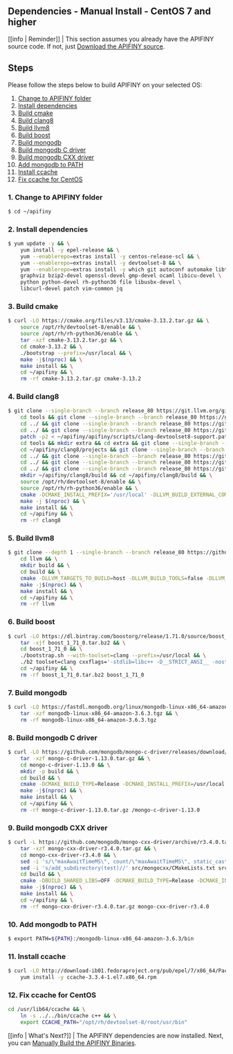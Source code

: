 ## Dependencies - Manual Install - CentOS 7 and higher

[[info | Reminder]]
| This section assumes you already have the APIFINY source code. If not, just [Download the APIFINY source](../../../../01_build-from-source/01_download-apifiny-source.md).

## Steps

Please follow the steps below to build APIFINY on your selected OS:

1. [Change to APIFINY folder](#1-change-to-apifiny-folder)
2. [Install dependencies](#2-install-dependencies)
3. [Build cmake](#3-build-cmake)
4. [Build clang8](#4-build-clang8) <!-- 5. [Copy clang8 cmake file](#5-copy-clang8-cmake-file) -->
5. [Build llvm8](#5-build-llvm8)
6. [Build boost](#6-build-boost)
7. [Build mongodb](#7-build-mongodb)
8. [Build mongodb C driver](#8-build-mongodb-c-driver)
9. [Build mongodb CXX driver](#9-build-mongodb-cxx-driver)
10. [Add mongodb to PATH](#10-add-mongodb-to-path)
11. [Install ccache](#11-install-ccache)
12. [Fix ccache for CentOS](#12-fix-ccache-for-centos)

<!--
### 0. download and run base docker image
```sh
docker pull centos:7.6.1810
docker run -it centos:7.6.1810
```
-->

### 1. Change to APIFINY folder
```sh
$ cd ~/apifiny
```

### 2. Install dependencies
```sh
$ yum update -y && \
    yum install -y epel-release && \
    yum --enablerepo=extras install -y centos-release-scl && \
    yum --enablerepo=extras install -y devtoolset-8 && \
    yum --enablerepo=extras install -y which git autoconf automake libtool make bzip2 doxygen \
    graphviz bzip2-devel openssl-devel gmp-devel ocaml libicu-devel \
    python python-devel rh-python36 file libusbx-devel \
    libcurl-devel patch vim-common jq
```

<!--
### 3. download apifiny
```sh
mkdir -p ~/apifiny && cd ~/apifiny
git clone --recursive --single-branch -b release/2.0.x https://github.com/APIFINY/apifiny.git
```
-->

### 3. Build cmake
```sh
$ curl -LO https://cmake.org/files/v3.13/cmake-3.13.2.tar.gz && \
    source /opt/rh/devtoolset-8/enable && \
    source /opt/rh/rh-python36/enable && \
    tar -xzf cmake-3.13.2.tar.gz && \
    cd cmake-3.13.2 && \
    ./bootstrap --prefix=/usr/local && \
    make -j$(nproc) && \
    make install && \
    cd ~/apifiny && \
    rm -rf cmake-3.13.2.tar.gz cmake-3.13.2
```

### 4. Build clang8
```sh
$ git clone --single-branch --branch release_80 https://git.llvm.org/git/llvm.git clang8 && cd clang8 && git checkout 18e41dc && \
    cd tools && git clone --single-branch --branch release_80 https://git.llvm.org/git/lld.git && cd lld && git checkout d60a035 && \
    cd ../ && git clone --single-branch --branch release_80 https://git.llvm.org/git/polly.git && cd polly && git checkout 1bc06e5 && \
    cd ../ && git clone --single-branch --branch release_80 https://git.llvm.org/git/clang.git clang && cd clang && git checkout a03da8b && \
    patch -p2 < ~/apifiny/apifiny/scripts/clang-devtoolset8-support.patch && \
    cd tools && mkdir extra && cd extra && git clone --single-branch --branch release_80 https://git.llvm.org/git/clang-tools-extra.git && cd clang-tools-extra && git checkout 6b34834 && \
    cd ~/apifiny/clang8/projects && git clone --single-branch --branch release_80 https://git.llvm.org/git/libcxx.git && cd libcxx && git checkout 1853712 && \
    cd ../ && git clone --single-branch --branch release_80 https://git.llvm.org/git/libcxxabi.git && cd libcxxabi && git checkout d7338a4 && \
    cd ../ && git clone --single-branch --branch release_80 https://git.llvm.org/git/libunwind.git && cd libunwind && git checkout 57f6739 && \
    cd ../ && git clone --single-branch --branch release_80 https://git.llvm.org/git/compiler-rt.git && cd compiler-rt && git checkout 5bc7979 && \
    mkdir ~/apifiny/clang8/build && cd ~/apifiny/clang8/build && \
    source /opt/rh/devtoolset-8/enable && \
    source /opt/rh/rh-python36/enable && \
    cmake -DCMAKE_INSTALL_PREFIX='/usr/local' -DLLVM_BUILD_EXTERNAL_COMPILER_RT=ON -DLLVM_BUILD_LLVM_DYLIB=ON -DLLVM_ENABLE_LIBCXX=ON -DLLVM_ENABLE_RTTI=ON -DLLVM_INCLUDE_DOCS=OFF -DLLVM_OPTIMIZED_TABLEGEN=ON -DLLVM_TARGETS_TO_BUILD=X86 -DCMAKE_BUILD_TYPE=Release .. && \
    make -j $(nproc) && \
    make install && \
    cd ~/apifiny && \
    rm -rf clang8
```

<!--
### 5. Copy clang8 cmake file
```sh
$ cp apifiny/.cicd/helpers/clang.make /tmp/clang.cmake
```
-->

### 5. Build llvm8
```sh
$ git clone --depth 1 --single-branch --branch release_80 https://github.com/llvm-mirror/llvm.git llvm && \
    cd llvm && \
    mkdir build && \
    cd build && \
    cmake -DLLVM_TARGETS_TO_BUILD=host -DLLVM_BUILD_TOOLS=false -DLLVM_ENABLE_RTTI=1 -DCMAKE_BUILD_TYPE=Release -DCMAKE_INSTALL_PREFIX=/usr/local -DCMAKE_TOOLCHAIN_FILE='~/apifiny/apifiny/.cicd/helpers/clang.make' -DCMAKE_EXE_LINKER_FLAGS=-pthread -DCMAKE_SHARED_LINKER_FLAGS=-pthread -DLLVM_ENABLE_PIC=NO .. && \
    make -j$(nproc) && \
    make install && \
    cd ~/apifiny && \
    rm -rf llvm
```

### 6. Build boost
```sh
$ curl -LO https://dl.bintray.com/boostorg/release/1.71.0/source/boost_1_71_0.tar.bz2 && \
    tar -xjf boost_1_71_0.tar.bz2 && \
    cd boost_1_71_0 && \
    ./bootstrap.sh --with-toolset=clang --prefix=/usr/local && \
    ./b2 toolset=clang cxxflags='-stdlib=libc++ -D__STRICT_ANSI__ -nostdinc++ -I/usr/local/include/c++/v1 -D_FORTIFY_SOURCE=2 -fstack-protector-strong -fpie' linkflags='-stdlib=libc++ -pie' link=static threading=multi --with-iostreams --with-date_time --with-filesystem --with-system --with-program_options --with-chrono --with-test -q -j$(nproc) install && \
    cd ~/apifiny && \
    rm -rf boost_1_71_0.tar.bz2 boost_1_71_0
```

### 7. Build mongodb
```sh
$ curl -LO https://fastdl.mongodb.org/linux/mongodb-linux-x86_64-amazon-3.6.3.tgz && \
    tar -xzf mongodb-linux-x86_64-amazon-3.6.3.tgz && \
    rm -rf mongodb-linux-x86_64-amazon-3.6.3.tgz
```

### 8. Build mongodb C driver
```sh
$ curl -LO https://github.com/mongodb/mongo-c-driver/releases/download/1.13.0/mongo-c-driver-1.13.0.tar.gz && \
    tar -xzf mongo-c-driver-1.13.0.tar.gz && \
    cd mongo-c-driver-1.13.0 && \
    mkdir -p build && \
    cd build && \
    cmake -DCMAKE_BUILD_TYPE=Release -DCMAKE_INSTALL_PREFIX=/usr/local -DENABLE_BSON=ON -DENABLE_SSL=OPENSSL -DENABLE_AUTOMATIC_INIT_AND_CLEANUP=OFF -DENABLE_STATIC=ON -DENABLE_ICU=OFF -DENABLE_SNAPPY=OFF -DCMAKE_TOOLCHAIN_FILE='~/apifiny/apifiny/.cicd/helpers/clang.make' .. && \
    make -j$(nproc) && \
    make install && \
    cd ~/apifiny && \
    rm -rf mongo-c-driver-1.13.0.tar.gz /mongo-c-driver-1.13.0
```

### 9. Build mongodb CXX driver
```sh
$ curl -L https://github.com/mongodb/mongo-cxx-driver/archive/r3.4.0.tar.gz -o mongo-cxx-driver-r3.4.0.tar.gz && \
    tar -xzf mongo-cxx-driver-r3.4.0.tar.gz && \
    cd mongo-cxx-driver-r3.4.0 && \
    sed -i 's/\"maxAwaitTimeMS\", count/\"maxAwaitTimeMS\", static_cast<int64_t>(count)/' src/mongocxx/options/change_stream.cpp && \
    sed -i 's/add_subdirectory(test)//' src/mongocxx/CMakeLists.txt src/bsoncxx/CMakeLists.txt && \
    cd build && \
    cmake -DBUILD_SHARED_LIBS=OFF -DCMAKE_BUILD_TYPE=Release -DCMAKE_INSTALL_PREFIX=/usr/local -DCMAKE_TOOLCHAIN_FILE='~/apifiny/apifiny/.cicd/helpers/clang.make' .. && \
    make -j$(nproc) && \
    make install && \
    cd ~/apifiny && \
    rm -rf mongo-cxx-driver-r3.4.0.tar.gz mongo-cxx-driver-r3.4.0
```

### 10. Add mongodb to PATH
```sh
$ export PATH=${PATH}:/mongodb-linux-x86_64-amazon-3.6.3/bin
```

### 11. Install ccache
```sh
$ curl -LO http://download-ib01.fedoraproject.org/pub/epel/7/x86_64/Packages/c/ccache-3.3.4-1.el7.x86_64.rpm && \
    yum install -y ccache-3.3.4-1.el7.x86_64.rpm
```

### 12. Fix ccache for CentOS
```sh
cd /usr/lib64/ccache && \
    ln -s ../../bin/ccache c++ && \
    export CCACHE_PATH="/opt/rh/devtoolset-8/root/usr/bin"
```

<!--
# 13. build apifiny
```sh
$ bash -c "mkdir -p ~/apifiny/apifiny/build && cd ~/apifiny/apifiny/build && export PATH=/usr/lib64/ccache:\$PATH && cmake -DCMAKE_BUILD_TYPE='Release' -DBUILD_MONGO_DB_PLUGIN=true -DCMAKE_TOOLCHAIN_FILE=~/apifiny/apifiny/.cicd/helpers/clang.make -DCMAKE_CXX_COMPILER_LAUNCHER=ccache .. && make -j$(nproc)"
```
-->

[[info | What's Next?]]
| The APIFINY dependencies are now installed. Next, you can [Manually Build the APIFINY Binaries](../01_apifiny-manual-build.md).
